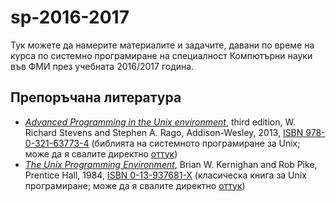 # sp-2016-2017

Тук можете да намерите материалите и задачите, давани по време на курса по системно програмиране на специалност Компютърни науки във ФМИ през учебната 2016/2017 година.


## Препоръчана литература

* *[Advanced Programming in the Unix environment](https://en.wikipedia.org/wiki/Advanced_Programming_in_the_Unix_Environment)*, third edition, W. Richard Stevens and Stephen A. Rago, Addison-Wesley, 2013, [ISBN 978-0-321-63773-4](https://en.wikipedia.org/wiki/Special:BookSources/9780321637734) (библията на системното програмиране за Unix; може да я свалите директно [оттук](https://github.com/shihyu/Linux_Programming/raw/master/books/Advanced.Programming.in.the.UNIX.Environment.3rd.Edition.0321637739.pdf))
* *[The Unix Programming Environment](https://en.wikipedia.org/wiki/The_Unix_Programming_Environment)*, Brian W. Kernighan and Rob Pike, Prentice Hall, 1984, [ISBN 0-13-937681-X](https://en.wikipedia.org/wiki/Special:BookSources/0-13-937681-X) (класическа книга за Unix програмиране; може да я свалите директно [оттук](https://bin.sc/Teaching/2014/JavaScript/Resources/The%20Unix%20Programming%20Environment.pdf))
